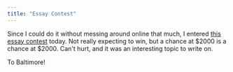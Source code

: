 ```yaml
---
title: "Essay Contest"
---
```

Since I could do it without messing around online that much, I entered [this
essay
contest](http://www.reason.com/hitandrun/2005/05/how_to_make_2k.shtml#009667)
today. Not really expecting to win, but a chance at $2000 is a chance at
$2000. Can't hurt, and it was an interesting topic to write on.

  
To Baltimore!

